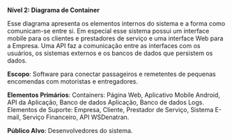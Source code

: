 **Nível 2: Diagrama de Container**

Esse diagrama apresenta os elementos internos do sistema e a forma como comunicam-se entre si. 
Em especial esse sistema possui um interface mobile para os clientes e prestadores de serviço e uma interface Web para a Empresa.
Uma API faz a comunicação entre as interfaces com os usuários, os sistemas externos e os bancos de dados que persistem os dados.

**Escopo**: Software para conectar passageiros e remetentes de pequenas encomendas com motoristas e entregadores.

**Elementos Primários**: Containers: Página Web, Aplicativo Mobile Android, API da Aplicação, Banco de dados Aplicação, Banco de dados Logs.
Elementos de Suporte: Empresa, Cliente, Prestador de Serviço, Sistema E-mail, Serviço Financeiro, API WSDenatran.

**Público Alvo**: Desenvolvedores do sistema.
